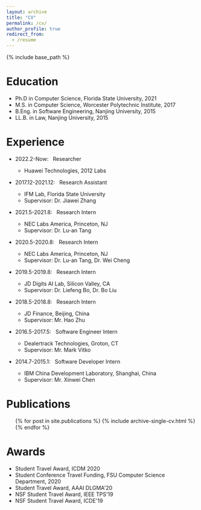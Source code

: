 ```yaml
---
layout: archive
title: "CV"
permalink: /cv/
author_profile: true
redirect_from:
  - /resume
---
```


{% include base_path %}

Education
======
* Ph.D in Computer Science, Florida State University, 2021
* M.S. in Computer Science, Worcester Polytechnic Institute, 2017 
* B.Eng. in Software Engineering, Nanjing University, 2015
* LL.B. in Law, Nanjing University, 2015


Experience
======
* 2022.2-Now: &nbsp;&nbsp;Researcher
  * Huawei Technologies, 2012 Labs

* 2017.12-2021.12: &nbsp;&nbsp;Research Assistant
  * IFM Lab, Florida State University
  * Supervisor: Dr. Jiawei Zhang

* 2021.5-2021.8: &nbsp;&nbsp;Research Intern
  * NEC Labs America, Princeton, NJ
  * Supervisor: Dr. Lu-an Tang
  
* 2020.5-2020.8: &nbsp;&nbsp;Research Intern
  * NEC Labs America, Princeton, NJ
  * Supervisor: Dr. Lu-an Tang, Dr. Wei Cheng

* 2019.5-2019.8: &nbsp;&nbsp;Research Intern
  * JD Digits AI Lab, Silicon Valley, CA
  * Supervisor: Dr. Liefeng Bo, Dr. Bo Liu

* 2018.5-2018.8: &nbsp;&nbsp;Research Intern
  * JD Finance, Beijing, China
  * Supervisor: Mr. Hao Zhu

* 2016.5-2017.5: &nbsp;&nbsp;Software Engineer Intern
  * Dealertrack Technologies, Groton, CT
  * Supervisor: Mr. Mark Vitko

* 2014.7-2015.1: &nbsp;&nbsp;Software Developer Intern
  * IBM China Development Laboratory, Shanghai, China
  * Supervisor: Mr. Xinwei Chen

Publications
======
  <ul>{% for post in site.publications %}
    {% include archive-single-cv.html %}
  {% endfor %}</ul>

Awards
======
* Student Travel Award, ICDM 2020
* Student Conference Travel Funding, FSU Computer Science Department, 2020
* Student Travel Award, AAAI DLGMA'20
* NSF Student Travel Award, IEEE TPS'19
* NSF Student Travel Award, ICDE'19

<!--Talks
======
  <ul>{% for post in site.talks %}
    {% include archive-single-talk-cv.html %}
  {% endfor %}</ul>

Teaching
======
  <ul>{% for post in site.teaching %}
    {% include archive-single-cv.html %}
  {% endfor %}</ul>

Service and leadership
======
* Currently signed in to 43 different slack teams
-->



